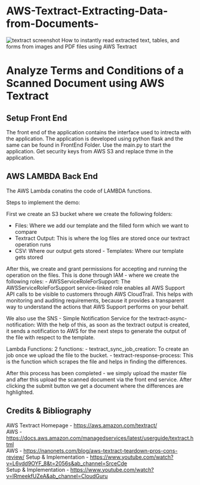 # AWS-Textract-Extracting-Data-from-Documents-

![textract screenshot](https://user-images.githubusercontent.com/125685678/221339789-1b73b261-ddff-4840-9aea-14f5f2868d08.jpg)
How to instantly read extracted text, tables, and forms from images and PDF files using AWS Textract
# Analyze Terms and Conditions of a Scanned Document using AWS Textract

## Setup Front End
The front end of the application contains the interface used to intrecta with the application. The application is developed using python flask and the same can be found in FrontEnd Folder. Use the main.py to start the application. Get security keys from AWS S3 and replace thme in the application.

## AWS LAMBDA Back End 
The AWS Lambda conatins the code of LAMBDA functions.

Steps to implement the demo:

First we create an S3 bucket where we create the following folders:  
- Files: Where we add our template and the filled form which we want to compare  
- Textract Output: This is where the log files are stored once our textract operation runs  
- CSV: Where our output gets stored - Templates: Where our template gets stored  

After this, we create and grant permissions for accepting and running the operation on the files. This is done through IAM - where we create the following roles: - AWSServiceRoleForSupport: The AWSServiceRoleForSupport service-linked role enables all AWS Support API calls to be visible to customers through AWS CloudTrail. This helps with monitoring and auditing requirements, because it provides a transparent way to understand the actions that AWS Support performs on your behalf.

We also use the SNS - Simple Notification Service for the textract-async-notification: With the help of this, as soon as the textract output is created, it sends a notification to AWS for the next steps to generate the output of the file with respect to the template.

Lambda Functions: 2 functions: - textract_sync_job_creation: To create an job once we upload the file to the bucket. - textract-response-process: This is the function which scrapes the file and helps in finding the differences.

After this process has been completed - we simply upload the master file and after this upload the scanned document via the front end service. After clicking the submit button we get a document where the differences are hghlighted.

## Credits & Bibliography

AWS Textract Homepage - https://aws.amazon.com/textract/  
AWS - https://docs.aws.amazon.com/managedservices/latest/userguide/textract.html  
AWS - https://nanonets.com/blog/aws-textract-teardown-pros-cons-review/ 
Setup & Implementation - https://www.youtube.com/watch?v=L6vdd9OYF_8&t=2056s&ab_channel=SrceCde  
Setup & Implementation - https://www.youtube.com/watch?v=IRmeekfUZeA&ab_channel=CloudGuru  
 
